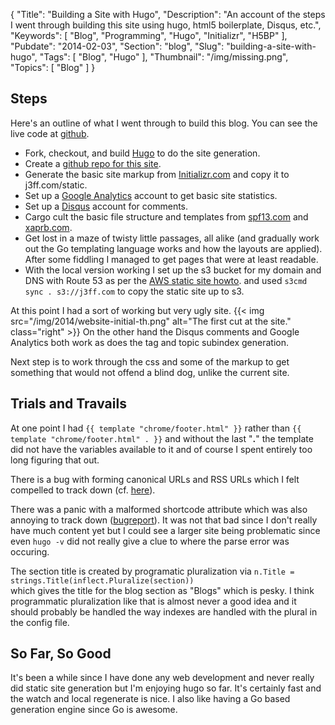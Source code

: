 {
    "Title": "Building a Site with Hugo",
    "Description": "An account of the steps I went through building this site using hugo, html5 boilerplate, Disqus, etc.",
    "Keywords": [
        "Blog",
        "Programming",
        "Hugo",
        "Initializr",
        "H5BP"
    ],
    "Pubdate": "2014-02-03",
    "Section": "blog",
    "Slug": "building-a-site-with-hugo",
    "Tags": [
        "Blog",
        "Hugo"
    ],
    "Thumbnail": "/img/missing.png",
    "Topics": [
        "Blog"
    ]
}

## Steps

Here's an outline of what I went through to build this blog.  You can
see the live code at [github](http://github.com/jcdny/j3ff.com).

* Fork, checkout, and build [Hugo](http://github.com/spf13/hugo) to do the site generation.
* Create a [github repo for this site](http://github.com/jcdny/j3ff.com).
* Generate the basic site markup from
  [Initializr.com](http://www.initializr.com/) and copy it to j3ff.com/static.
* Set up a [Google Analytics](http://www.google.com/analytics/) account to get basic site statistics.
* Set up a [Disqus](http://disqus.com/websites/) account for comments.
* Cargo cult the basic file structure and templates from [spf13.com](https://github.com/spf13/spf13.com) and [xaprb.com](https://github.com/xaprb/xaprb.com).
* Get lost in a maze of twisty little passages, all alike (and
  gradually work out the Go templating language works and how the layouts are
  applied).  After some fiddling I managed to get pages that were at
  least readable.
* With the local version working I set up the s3 bucket for my domain and DNS with Route 53 as per the
  [AWS static site howto](http://docs.aws.amazon.com/AmazonS3/latest/dev/WebsiteHosting.html).
  and used `s3cmd sync . s3://j3ff.com` to copy the static site up to s3.

At this point I had a sort of working but very ugly site.
{{< img src="/img/2014/website-initial-th.png" alt="The first cut at the site." class="right" >}}
On the other hand the Disqus comments and Google Analytics both work
as does the tag and topic subindex generation.

Next step is to work through the css and some of the markup to get
something that would not offend a blind dog, unlike the current site.

## Trials and Travails

At one point I had `{{ template "chrome/footer.html" }}`
rather than `{{ template "chrome/footer.html" . }}`
and without the last "**.**" the template did not have the variables
available to it and of course I spent entirely too long figuring that
out.

There is a bug with forming canonical URLs and RSS URLs which I felt
compelled to track down (cf. [here](https://github.com/jcdny/hugo/commit/836cf46168b610ed1f2f0857b3eb989e59f00d78)).

There was a panic with a malformed shortcode attribute which was also
annoying to track down
([bugreport](https://github.com/spf13/hugo/issues/193)).  It was not
that bad since I don't really have much content yet but I could see a
larger site being problematic since even `hugo -v` did not really give a
clue to where the parse error was occuring.

The section title is created by programatic pluralization via
`n.Title = strings.Title(inflect.Pluralize(section))`<br>
which gives the title for the blog section as "Blogs" which is pesky.
I think programmatic pluralization like that is almost never a good
idea and it should probably be handled the way indexes are handled
with the plural in the config file.

## So Far, So Good

It's been a while since I have done any web development and never
really did static site generation but I'm enjoying hugo so far.  It's
certainly fast and the watch and local regenerate is nice.  I also
like having a Go based generation engine since Go is awesome.




